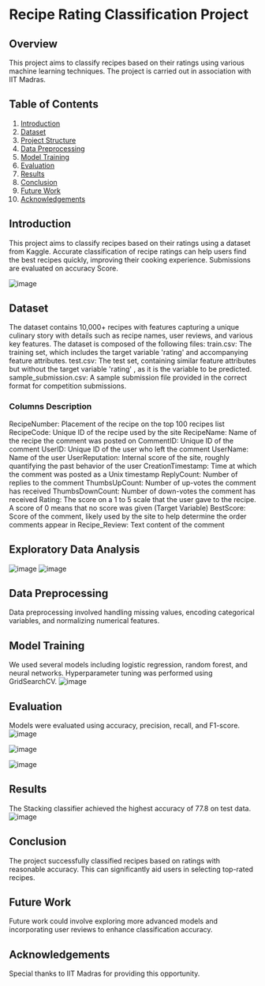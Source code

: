 # Recipe Rating Classification Project

## Overview
This project aims to classify recipes based on their ratings using various machine learning techniques. The project is carried out in association with IIT Madras.

## Table of Contents
1. [Introduction](#introduction)
2. [Dataset](#dataset)
3. [Project Structure](#project-structure)
4. [Data Preprocessing](#data-preprocessing)
5. [Model Training](#model-training)
6. [Evaluation](#evaluation)
7. [Results](#results)
8. [Conclusion](#conclusion)
9. [Future Work](#future-work)
10. [Acknowledgements](#acknowledgements)

## Introduction
 This project aims to classify recipes based on their ratings using a dataset from Kaggle. Accurate classification of recipe ratings can help users find the best recipes quickly, improving their cooking experience. Submissions are evaluated on accuracy Score.
 
 ![image](https://github.com/nandanigupta4/Recipe-Rating-Prediction-IITM/assets/82882909/72c2cc58-7495-4f33-bb85-55a74d6a7721)




## Dataset
The dataset contains 10,000+ recipes with features capturing a unique culinary story with details such as recipe names, user reviews, and various key features. 
The dataset is composed of the following files:
train.csv: The training set, which includes the target variable 'rating' and accompanying feature attributes.
test.csv: The test set, containing similar feature attributes but without the target variable 'rating' , as it is the variable to be predicted.
sample_submission.csv: A sample submission file provided in the correct format for competition submissions.

### Columns Description
RecipeNumber: Placement of the recipe on the top 100 recipes list
RecipeCode: Unique ID of the recipe used by the site
RecipeName: Name of the recipe the comment was posted on
CommentID: Unique ID of the comment
UserID: Unique ID of the user who left the comment
UserName: Name of the user
UserReputation: Internal score of the site, roughly quantifying the past behavior of the user
CreationTimestamp: Time at which the comment was posted as a Unix timestamp
ReplyCount: Number of replies to the comment
ThumbsUpCount: Number of up-votes the comment has received
ThumbsDownCount: Number of down-votes the comment has received
Rating: The score on a 1 to 5 scale that the user gave to the recipe. A score of 0 means that no score was given (Target Variable)
BestScore: Score of the comment, likely used by the site to help determine the order comments appear in
Recipe_Review: Text content of the comment

## Exploratory Data Analysis
![image](https://github.com/nandanigupta4/Recipe-Rating-Prediction-IITM/assets/82882909/b221ebfc-4b99-4e51-bbbc-3f52aade6332)
![image](https://github.com/nandanigupta4/Recipe-Rating-Prediction-IITM/assets/82882909/b221ebfc-4b99-4e51-bbbc-3f52aade6332)




## Data Preprocessing
Data preprocessing involved handling missing values, encoding categorical variables, and normalizing numerical features.



## Model Training
We used several models including logistic regression, random forest, and neural networks. Hyperparameter tuning was performed using GridSearchCV.
![image](https://github.com/nandanigupta4/Recipe-Rating-Prediction-IITM/assets/82882909/62593e0b-7c7e-41c4-84ad-0c41c13da433)





## Evaluation
Models were evaluated using accuracy, precision, recall, and F1-score.
![image](https://github.com/nandanigupta4/Recipe-Rating-Prediction-IITM/assets/82882909/e0d553d2-cf00-49d4-855d-4a3760a00c6d)


![image](https://github.com/nandanigupta4/Recipe-Rating-Prediction-IITM/assets/82882909/e7b5311a-785a-4b92-8ce0-9be9af654694)


![image](https://github.com/nandanigupta4/Recipe-Rating-Prediction-IITM/assets/82882909/e250c6c2-7b55-4339-a8f0-9907ee7a3e70)




## Results
The Stacking classifier achieved the highest accuracy of 77.8 on test data.
![image](https://github.com/nandanigupta4/Recipe-Rating-Prediction-IITM/assets/82882909/ebfbce80-a39e-497f-9dec-360930a75a79)




## Conclusion
The project successfully classified recipes based on ratings with reasonable accuracy. This can significantly aid users in selecting top-rated recipes.

## Future Work
Future work could involve exploring more advanced models and incorporating user reviews to enhance classification accuracy.

## Acknowledgements
Special thanks to IIT Madras for providing this opportunity.


